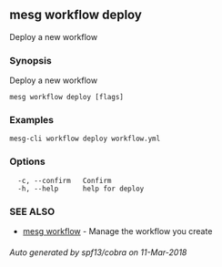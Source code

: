 ## mesg workflow deploy

Deploy a new workflow

### Synopsis

Deploy a new workflow

```
mesg workflow deploy [flags]
```

### Examples

```
mesg-cli workflow deploy workflow.yml
```

### Options

```
  -c, --confirm   Confirm
  -h, --help      help for deploy
```

### SEE ALSO

* [mesg workflow](mesg_workflow.md)	 - Manage the workflow you create

###### Auto generated by spf13/cobra on 11-Mar-2018
